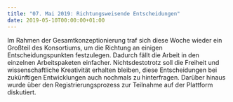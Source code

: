 ```yaml
---
title: "07. Mai 2019: Richtungsweisende Entscheidungen"
date: 2019-05-10T00:00:00+01:00
---
```

Im Rahmen der Gesamtkonzeptionierung traf sich diese Woche wieder ein Großteil des Konsortiums, 
um die Richtung an einigen Entscheidungspunkten festzulegen.
Dadurch fällt die Arbeit in den einzelnen Arbeitspaketen einfacher. 
Nichtsdestotrotz soll die Freiheit und wissenschaftliche Kreativität erhalten bleiben, 
diese Entscheidungen bei zukünftigen Entwicklungen auch nochmals zu hinterfragen. Darüber 
hinaus wurde über den Registrierungsprozess zur Teilnahme auf der Plattform diskutiert.
